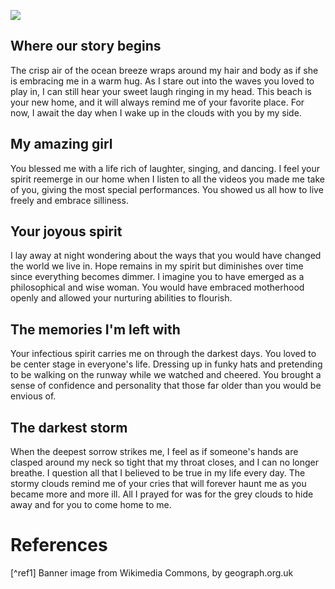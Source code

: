 <a href="https://juncture-digital.org"><img src="https://juncture-digital.org/images/ve-button.png"></a>

<param ve-config 
       title="Ashes into Sand"
       author="Natalie Hart"
       banner="https://iiif.juncture-digital.org/banner/?url=https://upload.wikimedia.org/wikipedia/commons/thumb/7/77/Stormy_Skies%2C_Amroth_Beach_-_geograph.org.uk_-_3214209.jpg/640px-Stormy_Skies%2C_Amroth_Beach_-_geograph.org.uk_-_3214209.jpg"
              layout="vtl">

## Where our story begins

The crisp air of the ocean breeze wraps around my hair and body as if she is embracing me in a warm hug. As I stare out into the waves you loved to play in, I can still hear your sweet laugh ringing in my head. This beach is your new home, and it will always remind me of your favorite place. For now, I await the day when I wake up in the clouds with you by my side.
<param ve-image 
       url="https://nhart4.github.io/visual-essay/images/img.643.jpeg">
       

## My amazing girl

You blessed me with a life rich of laughter, singing, and dancing. I feel your spirit reemerge in our home when I listen to all the videos you made me take of you, giving the most special performances. You showed us all how to live freely and embrace silliness.
<param ve-image
       url="https://nhart4.github.io/visual-essay/images/Untitled-12.jpeg">

## Your joyous spirit

I lay away at night wondering about the ways that you would have changed the world we live in. Hope remains in my spirit but diminishes over time since everything becomes dimmer. I imagine you to have emerged as a philosophical and wise woman. You would have embraced motherhood openly and allowed your nurturing abilities to flourish.
<param ve-image 
       url="https://nhart4.github.io/visual-essay/images/36A_00338.JPEG">
       
 ## The memories I'm left with
 
Your infectious spirit carries me on through the darkest days. You loved to be center stage in everyone's life. Dressing up in funky hats and pretending to be walking on the runway while we watched and cheered. You brought a sense of confidence and personality that those far older than you would be envious of.
<param ve-image
       url="https://nhart4.github.io/visual-essay/images/img185%20(1).jpeg">
       
## The darkest storm

When the deepest sorrow strikes me, I feel as if someone's hands are clasped around my neck so tight that my throat closes, and I can no longer breathe. I question all that I believed to be true in my life every day. The stormy clouds remind me of your cries that will forever haunt me as you became more and more ill. All I prayed for was for the grey clouds to hide away and for you to come home to me.
<param ve-image
       url="https://nhart4.github.io/visual-essay/images/img087%20(12).jpeg">

# References

[^ref1] Banner image from Wikimedia Commons, by geograph.org.uk


